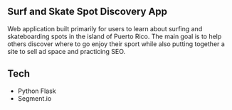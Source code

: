 ## Surf and Skate Spot Discovery App

Web application built primarily for users to learn about surfing and skateboarding spots in the island of Puerto Rico. The main goal is to help others discover where to go enjoy their sport while also putting together a site to sell ad space and practicing SEO.

## Tech
- Python Flask
- Segment.io
